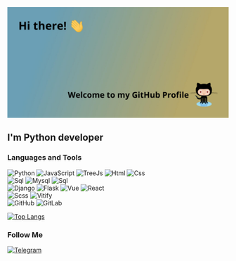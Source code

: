 [![Header](https://github.com/veellimir/veellimir/blob/main/assets/281486b8-097d-4fdb-a4a5-92fc485f920c.png)]()

## I'm Python developer 

### Languages and Tools
![Python](https://img.shields.io/badge/-Python-2f4f4f?style=for-the-badge&logo=python)
![JavaScript](https://img.shields.io/badge/-javascript-c0c0c0?style=for-the-badge&logo=javascript)
![TreeJs](https://img.shields.io/badge/-treejs-df8b08?style=for-the-badge&logo=javascript)
![Html](https://img.shields.io/badge/-html-008b8b?style=for-the-badge&logo=html5)
![Css](https://img.shields.io/badge/-css-57719b?style=for-the-badge&logo=c) <br>
![Sql](https://img.shields.io/badge/-sql-000000?style=for-the-badge&logo=postgresql)
![Mysql](https://img.shields.io/badge/-mysql-000000?style=for-the-badge&logo=mysql)
![Sql](https://img.shields.io/badge/-sqlite-000000?style=for-the-badge&logo=sqlite) <br>
![Django](https://img.shields.io/badge/-django-048280?style=for-the-badge&logo=django)
![Flask](https://img.shields.io/badge/-flask-046f87?style=for-the-badge&logo=flask) 
![Vue](https://img.shields.io/badge/-vue-085e17?style=for-the-badge&logo=v)
![React](https://img.shields.io/badge/-react-04457d?style=for-the-badge&logo=react) <br>
![Scss](https://img.shields.io/badge/-scss-8e0a17?style=for-the-badge&logo=sass)
![Vitify](https://img.shields.io/badge/-vitify-2c553c?style=for-the-badge&logo=v) <br>
![GitHub](https://img.shields.io/badge/-github-1c0c13?style=for-the-badge&logo=github)
![GitLab](https://img.shields.io/badge/-gitlab-1c0c13?style=for-the-badge&logo=gitlab) <br>


[![Top Langs](https://github-readme-stats.vercel.app/api/top-langs/?username=veellimir&layout=donut)](https://github.com/veellimir/github-readme-stats)


### Follow Me
[![Telegram](https://img.shields.io/badge/-telegram-04597c?style=for-the-badge&logo=telegram)](https://t.me/Pa_0tel)

